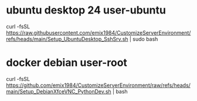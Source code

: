 
# ubuntu desktop 24 user-ubuntu
curl -fsSL https://raw.githubusercontent.com/emix1984/CustomizeServerEnvironment/refs/heads/main/Setup_UbuntuDesktop_SshSrv.sh | sudo bash

# docker debian user-root
curl -fsSL https://github.com/emix1984/CustomizeServerEnvironment/raw/refs/heads/main/Setup_DebianXfceVNC_PythonDev.sh | bash
